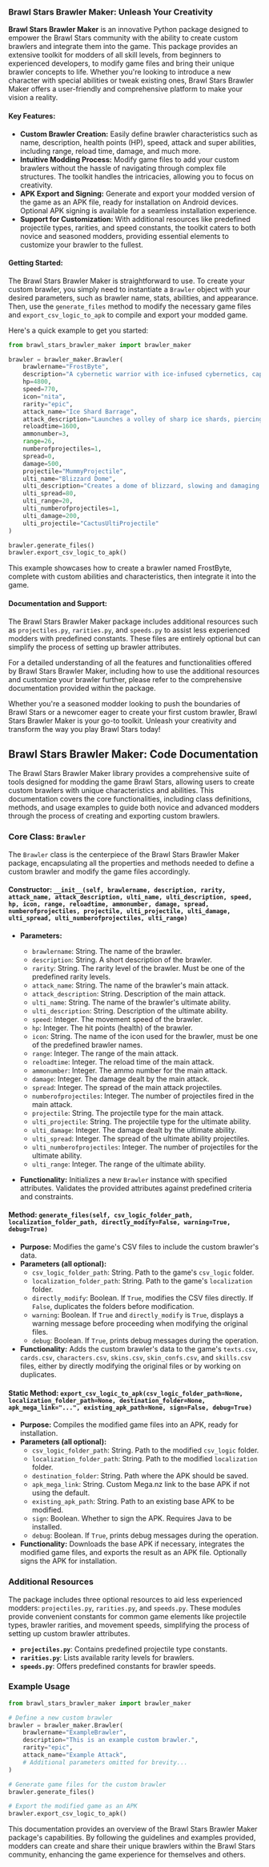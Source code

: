 ### Brawl Stars Brawler Maker: Unleash Your Creativity

**Brawl Stars Brawler Maker** is an innovative Python package designed to empower the Brawl Stars community with the ability to create custom brawlers and integrate them into the game. This package provides an extensive toolkit for modders of all skill levels, from beginners to experienced developers, to modify game files and bring their unique brawler concepts to life. Whether you're looking to introduce a new character with special abilities or tweak existing ones, Brawl Stars Brawler Maker offers a user-friendly and comprehensive platform to make your vision a reality.

#### Key Features:

- **Custom Brawler Creation:** Easily define brawler characteristics such as name, description, health points (HP), speed, attack and super abilities, including range, reload time, damage, and much more.
- **Intuitive Modding Process:** Modify game files to add your custom brawlers without the hassle of navigating through complex file structures. The toolkit handles the intricacies, allowing you to focus on creativity.
- **APK Export and Signing:** Generate and export your modded version of the game as an APK file, ready for installation on Android devices. Optional APK signing is available for a seamless installation experience.
- **Support for Customization:** With additional resources like predefined projectile types, rarities, and speed constants, the toolkit caters to both novice and seasoned modders, providing essential elements to customize your brawler to the fullest.

#### Getting Started:

The Brawl Stars Brawler Maker is straightforward to use. To create your custom brawler, you simply need to instantiate a `Brawler` object with your desired parameters, such as brawler name, stats, abilities, and appearance. Then, use the `generate_files` method to modify the necessary game files and `export_csv_logic_to_apk` to compile and export your modded game.

Here's a quick example to get you started:

```python
from brawl_stars_brawler_maker import brawler_maker

brawler = brawler_maker.Brawler(
    brawlername="FrostByte",
    description="A cybernetic warrior with ice-infused cybernetics, capable of manipulating ice and cold.",
    hp=4800,
    speed=770,
    icon="nita",
    rarity="epic",
    attack_name="Ice Shard Barrage",
    attack_description="Launches a volley of sharp ice shards, piercing through enemies.",
    reloadtime=1600,
    ammonumber=3,
    range=26,
    numberofprojectiles=1,
    spread=0,
    damage=500,
    projectile="MummyProjectile",
    ulti_name="Blizzard Dome",
    ulti_description="Creates a dome of blizzard, slowing and damaging enemies, while boosting her speed.",
    ulti_spread=80,
    ulti_range=20,
    ulti_numberofprojectiles=1,
    ulti_damage=200,
    ulti_projectile="CactusUltiProjectile"
)

brawler.generate_files()
brawler.export_csv_logic_to_apk()
```

This example showcases how to create a brawler named FrostByte, complete with custom abilities and characteristics, then integrate it into the game.

#### Documentation and Support:

The Brawl Stars Brawler Maker package includes additional resources such as `projectiles.py`, `rarities.py`, and `speeds.py` to assist less experienced modders with predefined constants. These files are entirely optional but can simplify the process of setting up brawler attributes.

For a detailed understanding of all the features and functionalities offered by Brawl Stars Brawler Maker, including how to use the additional resources and customize your brawler further, please refer to the comprehensive documentation provided within the package.

Whether you're a seasoned modder looking to push the boundaries of Brawl Stars or a newcomer eager to create your first custom brawler, Brawl Stars Brawler Maker is your go-to toolkit. Unleash your creativity and transform the way you play Brawl Stars today!

## Brawl Stars Brawler Maker: Code Documentation

The Brawl Stars Brawler Maker library provides a comprehensive suite of tools designed for modding the game Brawl Stars, allowing users to create custom brawlers with unique characteristics and abilities. This documentation covers the core functionalities, including class definitions, methods, and usage examples to guide both novice and advanced modders through the process of creating and exporting custom brawlers.

### Core Class: `Brawler`

The `Brawler` class is the centerpiece of the Brawl Stars Brawler Maker package, encapsulating all the properties and methods needed to define a custom brawler and modify the game files accordingly.

#### Constructor: `__init__(self, brawlername, description, rarity, attack_name, attack_description, ulti_name, ulti_description, speed, hp, icon, range, reloadtime, ammonumber, damage, spread, numberofprojectiles, projectile, ulti_projectile, ulti_damage, ulti_spread, ulti_numberofprojectiles, ulti_range)`

- **Parameters:**
  - `brawlername`: String. The name of the brawler.
  - `description`: String. A short description of the brawler.
  - `rarity`: String. The rarity level of the brawler. Must be one of the predefined rarity levels.
  - `attack_name`: String. The name of the brawler's main attack.
  - `attack_description`: String. Description of the main attack.
  - `ulti_name`: String. The name of the brawler's ultimate ability.
  - `ulti_description`: String. Description of the ultimate ability.
  - `speed`: Integer. The movement speed of the brawler.
  - `hp`: Integer. The hit points (health) of the brawler.
  - `icon`: String. The name of the icon used for the brawler, must be one of the predefined brawler names.
  - `range`: Integer. The range of the main attack.
  - `reloadtime`: Integer. The reload time of the main attack.
  - `ammonumber`: Integer. The ammo number for the main attack.
  - `damage`: Integer. The damage dealt by the main attack.
  - `spread`: Integer. The spread of the main attack projectiles.
  - `numberofprojectiles`: Integer. The number of projectiles fired in the main attack.
  - `projectile`: String. The projectile type for the main attack.
  - `ulti_projectile`: String. The projectile type for the ultimate ability.
  - `ulti_damage`: Integer. The damage dealt by the ultimate ability.
  - `ulti_spread`: Integer. The spread of the ultimate ability projectiles.
  - `ulti_numberofprojectiles`: Integer. The number of projectiles for the ultimate ability.
  - `ulti_range`: Integer. The range of the ultimate ability.

- **Functionality:** Initializes a new `Brawler` instance with specified attributes. Validates the provided attributes against predefined criteria and constraints.

#### Method: `generate_files(self, csv_logic_folder_path, localization_folder_path, directly_modify=False, warning=True, debug=True)`

- **Purpose:** Modifies the game's CSV files to include the custom brawler's data.
- **Parameters (all optional):**
  - `csv_logic_folder_path`: String. Path to the game's `csv_logic` folder.
  - `localization_folder_path`: String. Path to the game's `localization` folder.
  - `directly_modify`: Boolean. If `True`, modifies the CSV files directly. If `False`, duplicates the folders before modification.
  - `warning`: Boolean. If `True` and `directly_modify` is `True`, displays a warning message before proceeding when modifying the original files.
  - `debug`: Boolean. If `True`, prints debug messages during the operation.
- **Functionality:** Adds the custom brawler's data to the game's `texts.csv`, `cards.csv`, `characters.csv`, `skins.csv`, `skin_confs.csv`, and `skills.csv` files, either by directly modifying the original files or by working on duplicates.

#### Static Method: `export_csv_logic_to_apk(csv_logic_folder_path=None, localization_folder_path=None, destination_folder=None, apk_mega_link="...", existing_apk_path=None, sign=False, debug=True)`

- **Purpose:** Compiles the modified game files into an APK, ready for installation.
- **Parameters (all optional):**
  - `csv_logic_folder_path`: String. Path to the modified `csv_logic` folder.
  - `localization_folder_path`: String. Path to the modified `localization` folder.
  - `destination_folder`: String. Path where the APK should be saved.
  - `apk_mega_link`: String. Custom Mega.nz link to the base APK if not using the default.
  - `existing_apk_path`: String. Path to an existing base APK to be modified.
  - `sign`: Boolean. Whether to sign the APK. Requires Java to be installed.
  - `debug`: Boolean. If `True`, prints debug messages during the operation.
- **Functionality:** Downloads the base APK if necessary, integrates the modified game files, and exports the result as an APK file. Optionally signs the APK for installation.

### Additional Resources

The package includes three optional resources to aid less experienced modders: `projectiles.py`, `rarities.py`, and `speeds.py`. These modules provide convenient constants for common game elements like projectile types, brawler rarities, and movement speeds, simplifying the process of setting up custom brawler attributes.

- **`projectiles.py`**: Contains predefined projectile type constants.
- **`rarities.py`**: Lists available rarity levels for brawlers.
- **`speeds.py`**: Offers predefined constants for brawler speeds.

### Example Usage

```python
from brawl_stars_brawler_maker import brawler_maker

# Define a new custom brawler
brawler = brawler_maker.Brawler(
    brawlername="ExampleBrawler",
    description="This is an example custom brawler.",
    rarity="epic",
    attack_name="Example Attack",
    # Additional parameters omitted for brevity...
)

# Generate game files for the custom brawler
brawler.generate_files()

# Export the modified game as an APK
brawler.export_csv_logic_to_apk()
```

This documentation provides an overview of the Brawl Stars Brawler Maker package's capabilities. By following the guidelines and examples provided, modders can create and share their unique brawlers within the Brawl Stars community, enhancing the game experience for themselves and others.